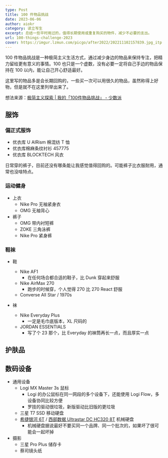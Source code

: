 ```yaml
---
type: Post
title: 100 件物品挑战
date: 2023-06-06
author: aiokr
category: 读立写生
excerpt: 总结一些平时用过的，值得长期使用或重复购买的物件，减少不必要的支出。
url: 100-things-challenge-2023
cover: https://imgur.lzmun.com/picgo/after2022/202211102157839.jpg_itp
---
```


100 件物品挑战是一种极简主义生活方式，通过减少身边的物品来保持专注，把精力留给更有意义的事情。100 也只是一个虚数，没有必要一定将自己手边的物品保持在 100 以内，能让自己开心舒适最好。

这里写的物品多是会长期回购的，一些买一次可以用很久的物品，虽然称得上好物，但是就不在这里列举出来了。

想法来源：[极简主义探索 | 我的「100件物品挑战」 - 少数派](https://sspai.com/post/38222)

## 服饰

### 偏正式服饰

- 优衣库 U AIRism 棉混纺 T 恤
- 优衣库棉麻条纹衬衫 457775
- 优衣库 BLOCKTECH 风衣

日常穿的裤子，目前还没有哪条能让我感觉值得回购的。可能裤子比衣服耐用，通常也没啥特点。

### 运动健身

- 上衣
  - Nike Pro 无袖紧身衣
  - OMG 无袖背心
- 裤子
  - OMG 带内衬短裤
  - ZOKE 三角泳裤
  - Nike Pro 紧身裤

### 鞋袜

- 鞋
  - Nike AF1
    - 在任何场合都合适的鞋子，比 Dunk 穿起来舒服
  - Nike AirMax 270
    - 跑步的时候穿，个人觉得 270 比 270 React 舒服
  - Converse All Star / 1970s

- 袜
  - Nike Everyday Plus
    - 一定是毛巾底版本，XL 尺码的
  - JORDAN ESSENTIALS
    - 写了个 23 那个，比 Everyday 的袜筒再长一点，而且厚实一点

## 护肤品

## 数码设备

- 通用设备 
  - Logi MX Master 3s 鼠标
    - Logi 的办公鼠标在同一网段的多个设备下，还能使用 Logi Flow，多设备协同比较方便
    - 罗技的驱动很垃圾，新版驱动比旧版的更垃圾
  - 三星 T7 SSD 移动硬盘
  - [希捷银河 6T](https://item.jd.com/100018826871.html) / [西部数据 Ultrastar DC HC320 8T](https://item.jd.com/8703756.html#crumb-wrap) 机械硬盘
    - 机械硬盘据说最好不要买同一个品牌、同一个批次的，如果坏了很可能会一起坏掉
- 摄影
  - 三星 Pro Plus 储存卡
  - 蔡司镜头纸
